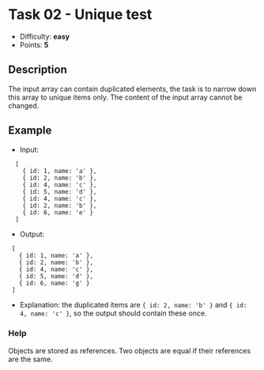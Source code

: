 # Task 02 - Unique test
- Difficulty: **easy**
- Points: **5**

## Description
The input array can contain duplicated elements, the task is to narrow down this array to unique items only. The content of the input array cannot be changed.

## Example
 - Input:
```
  [
    { id: 1, name: 'a' },
    { id: 2, name: 'b' },
    { id: 4, name: 'c' },
    { id: 5, name: 'd' },
    { id: 4, name: 'c' },
    { id: 2, name: 'b' },
    { id: 6, name: 'e' }
  ]
```
 - Output: 
 ```
  [
    { id: 1, name: 'a' },
    { id: 2, name: 'b' },
    { id: 4, name: 'c' },
    { id: 5, name: 'd' }, 
    { id: 6, name: 'g' }
  ]
 ```
 - Explanation: the duplicated items are `{ id: 2, name: 'b' }` and `{ id: 4, name: 'c' }`, so the output should contain these once.

 ### Help
 Objects are stored as references. Two objects are equal if their references are the same.